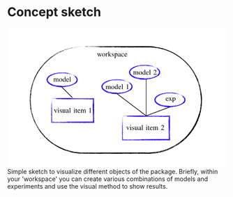 Concept sketch
===========

![](sketch.png)
Simple sketch to visualize different objects of the package. Briefly, within your 'workspace'  you can create various combinations of models and experiments and use the visual method to show results.
